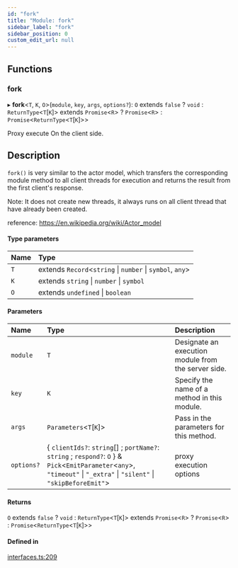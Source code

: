 ```yaml
---
id: "fork"
title: "Module: fork"
sidebar_label: "fork"
sidebar_position: 0
custom_edit_url: null
---
```


## Functions

### fork

▸ **fork**<`T`, `K`, `O`\>(`module`, `key`, `args`, `options?`): `O` extends ``false`` ? `void` : `ReturnType`<`T`[`K`]\> extends `Promise`<`R`\> ? `Promise`<`R`\> : `Promise`<`ReturnType`<`T`[`K`]\>\>

Proxy execute On the client side.

## Description

`fork()` is very similar to the actor model,
 which transfers the corresponding module method to all client threads for execution and returns the result from the first client's response.

Note: It does not create new threads, it always runs on all client thread that have already been created.

reference: https://en.wikipedia.org/wiki/Actor_model

#### Type parameters

| Name | Type |
| :------ | :------ |
| `T` | extends `Record`<`string` \| `number` \| `symbol`, `any`\> |
| `K` | extends `string` \| `number` \| `symbol` |
| `O` | extends `undefined` \| `boolean` |

#### Parameters

| Name | Type | Description |
| :------ | :------ | :------ |
| `module` | `T` | Designate an execution module from the server side. |
| `key` | `K` | Specify the name of a method in this module. |
| `args` | `Parameters`<`T`[`K`]\> | Pass in the parameters for this method. |
| `options?` | { `clientIds?`: `string`[] ; `portName?`: `string` ; `respond?`: `O`  } & `Pick`<`EmitParameter`<`any`\>, ``"timeout"`` \| ``"_extra"`` \| ``"silent"`` \| ``"skipBeforeEmit"``\> | proxy execution options |

#### Returns

`O` extends ``false`` ? `void` : `ReturnType`<`T`[`K`]\> extends `Promise`<`R`\> ? `Promise`<`R`\> : `Promise`<`ReturnType`<`T`[`K`]\>\>

#### Defined in

[interfaces.ts:209](https://github.com/unadlib/reactant/blob/06fada32/packages/reactant-share/src/interfaces.ts#L209)
